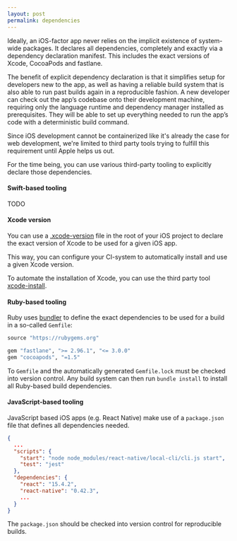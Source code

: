 ```yaml
---
layout: post
permalink: dependencies
---
```


Ideally, an iOS-factor app never relies on the implicit existence of system-wide packages. It declares all dependencies, completely and exactly via a dependency declaration manifest. This includes the exact versions of Xcode, CocoaPods and fastlane. 

The benefit of explicit dependency declaration is that it simplifies setup for developers new to the app, as well as having a reliable build system that is also able to run past builds again in a reproducible fashion. A new developer can check out the app’s codebase onto their development machine, requiring only the language runtime and dependency manager installed as prerequisites. They will be able to set up everything needed to run the app’s code with a deterministic build command.

Since iOS development cannot be containerized like it's already the case for web development, we're limited to third party tools trying to fulfill this requirement until Apple helps us out.

For the time being, you can use various third-party tooling to explicitly declare those dependencies.

#### Swift-based tooling

TODO

#### Xcode version

You can use a [.xcode-version](https://github.com/fastlane/ci/blob/master/docs/xcode-version.md) file in the root of your iOS project to declare the exact version of Xcode to be used for a given iOS app.

This way, you can configure your CI-system to automatically install and use a given Xcode version. 

To automate the installation of Xcode, you can use the third party tool [xcode-install](https://github.com/krausefx/xcode-install).

#### Ruby-based tooling

Ruby uses [bundler](https://bundler.io) to define the exact dependencies to be used for a build in a so-called `Gemfile`:

```ruby
source "https://rubygems.org"

gem "fastlane", ">= 2.96.1", "<= 3.0.0"
gem "cocoapods", "=1.5"
```

To `Gemfile` and the automatically generated `Gemfile.lock` must be checked into version control. Any build system can then run `bundle install` to install all Ruby-based build dependencies.

#### JavaScript-based tooling

JavaScript based iOS apps (e.g. React Native) make use of a `package.json` file that defines all dependencies needed.

```json
{
  ...
  "scripts": {
    "start": "node node_modules/react-native/local-cli/cli.js start",
    "test": "jest"
  },
  "dependencies": {
    "react": "15.4.2",
    "react-native": "0.42.3",
    ...
  }
}
```

The `package.json` should be checked into version control for reproducible builds.
